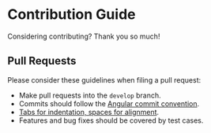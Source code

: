 # Contribution Guide

Considering contributing? Thank you so much!

## Pull Requests

Please consider these guidelines when filing a pull request:

* Make pull requests into the `develop` branch.
* Commits should follow the [Angular commit convention](https://github.com/angular/angular.js/blob/master/CONTRIBUTING.md#-git-commit-guidelines).
* [Tabs for indentation, spaces for alignment](https://gist.github.com/saibotsivad/06021a81865226cfc140).
* Features and bug fixes should be covered by test cases.
